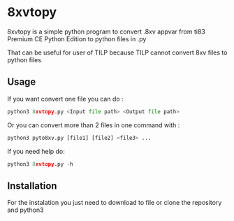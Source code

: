 # 8xvtopy
8xvtopy is a simple python program to convert .8xv appvar from ti83 Premium CE Python Edition to python files in .py

That can be useful for user of TILP because TILP cannot convert 8xv files to python files

## Usage

If you want convert one file you can do :

```python
python3 8xvtopy.py <Input file path> <Output file path>
```

Or you can convert more than 2 files in one command with :

```python
python3 pyto8xv.py [file1] [file2] <file3> ...
```

If you need help do:
```python
python3 8xvtopy.py -h
```

## Installation

For the instalation you just need to download to file or clone the repository and python3
